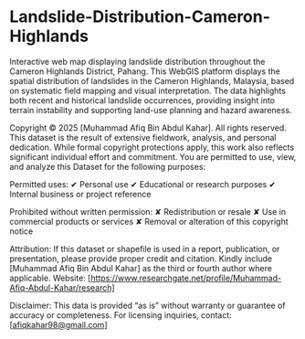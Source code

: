 # Landslide-Distribution-Cameron-Highlands
Interactive web map displaying landslide distribution throughout the Cameron Highlands District, Pahang.
This WebGIS platform displays the spatial distribution of landslides in the Cameron Highlands, Malaysia, based on systematic field mapping and visual interpretation. The data highlights both recent and historical landslide occurrences, providing insight into terrain instability and supporting land-use planning and hazard awareness.

Copyright © 2025 [Muhammad Afiq Bin Abdul Kahar]. All rights reserved.
This dataset is the result of extensive fieldwork, analysis, and personal dedication. While formal copyright protections apply, this work also reflects significant individual effort and commitment.
You are permitted to use, view, and analyze this Dataset for the following purposes:

Permitted uses:
✔ Personal use
✔ Educational or research purposes
✔ Internal business or project reference

Prohibited without written permission:
✘ Redistribution or resale
✘ Use in commercial products or services
✘ Removal or alteration of this copyright notice

Attribution:
If this dataset or shapefile is used in a report, publication, or presentation, please provide proper credit and citation. Kindly include [Muhammad Afiq Bin Abdul Kahar] as the third or fourth author where applicable.
Website: [https://www.researchgate.net/profile/Muhammad-Afiq-Abdul-Kahar/research]

Disclaimer:
This data is provided “as is” without warranty or guarantee of accuracy or completeness.
For licensing inquiries, contact: [afiqkahar98@gmail.com]
